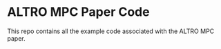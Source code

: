 # ALTRO MPC Paper Code
This repo contains all the example code associated with the ALTRO MPC paper. 